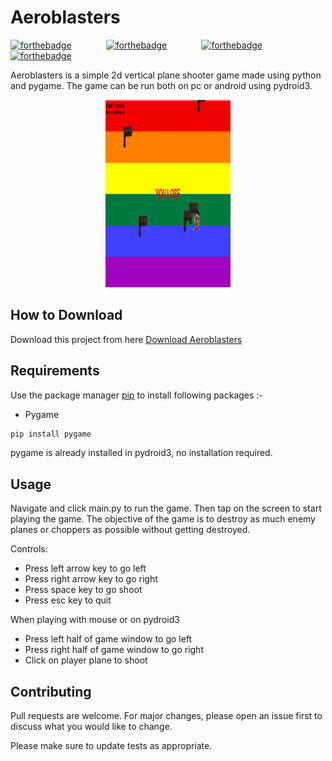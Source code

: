 # Aeroblasters

[![forthebadge](https://forthebadge.com/images/badges/built-with-love.svg)](https://forthebadge.com)
&nbsp;&nbsp;&nbsp;&nbsp;&nbsp;&nbsp;&nbsp;&nbsp;&nbsp;&nbsp;&nbsp;&nbsp;
[![forthebadge](https://forthebadge.com/images/badges/made-with-python.svg)](https://forthebadge.com)
&nbsp;&nbsp;&nbsp;&nbsp;&nbsp;&nbsp;&nbsp;&nbsp;&nbsp;&nbsp;&nbsp;&nbsp;
[![forthebadge](https://forthebadge.com/images/badges/check-it-out.svg)](https://forthebadge.com)
&nbsp;&nbsp;&nbsp;&nbsp;&nbsp;&nbsp;&nbsp;&nbsp;&nbsp;&nbsp;&nbsp;&nbsp;
[![forthebadge](https://forthebadge.com/images/badges/check-it-out.svg)](http://forthebadge.com)



Aeroblasters is a simple 2d vertical plane shooter game made using python and pygame. The game can  be run both on pc or android using pydroid3.

<p align='center'>
 <img src='app.png' width=200 height=300>
</p>


## How to Download

Download this project from here [Download Aeroblasters](https://downgit.github.io/#/home?url=https://github.com/pyGuru123/Python-Games/tree/master/Aeroblasters)

## Requirements

Use the package manager [pip](https://pip.pypa.io/en/stable/) to install following packages :-
* Pygame

```bash
pip install pygame
```

pygame is already installed in pydroid3, no installation required.

## Usage

Navigate and click main.py to run the game. Then tap on the screen to start playing the game. The objective of the game is to destroy as much enemy planes or choppers as possible without getting destroyed. 

Controls:
* Press left arrow key to go left
* Press right arrow key to go right
* Press space key to go shoot
* Press esc key to quit

When playing with mouse or on pydroid3
* Press left half of game window to go left
* Press right half of game window to go right
* Click on player plane to shoot

## Contributing
Pull requests are welcome. For major changes, please open an issue first to discuss what you would like to change.

Please make sure to update tests as appropriate.

